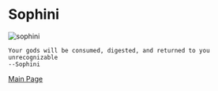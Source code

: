 # Sophini

![sophini](http://4.bp.blogspot.com/-I0yYTCSs6SI/VWuQQ7yh04I/AAAAAAAAPbc/zoCUImfrsIE/s1600/Wrath-ACG_Godless%2BOnes_timkingslynnedotcom.jpg)
```
Your gods will be consumed, digested, and returned to you unrecognizable
--Sophini
```

[Main Page](main.md#wrath-of-the-righteous)

